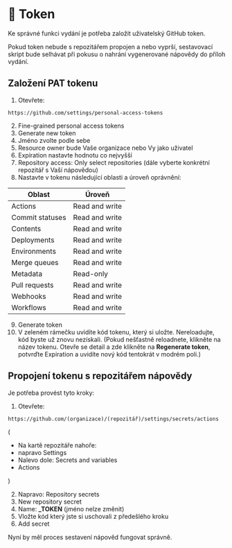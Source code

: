 # 🔑 Token

Ke správné funkci vydání je potřeba založit uživatelský GitHub token.

Pokud token nebude s repozitářem propojen a nebo vyprší, sestavovací skript bude selhávat při pokusu o nahrání vygenerované nápovědy do příloh vydání.

## Založení PAT tokenu

1. Otevřete: 
```
https://github.com/settings/personal-access-tokens
```

2. Fine-grained personal access tokens
3. Generate new token
4. Jméno zvolte podle sebe
5. Resource owner bude Vaše organizace nebo Vy jako uživatel
6. Expiration nastavte hodnotu co nejvyšší
7. Repository access: Only select repositories (dále vyberte konkrétní repozitář s Vaší nápovědou)
8. Nastavte v tokenu následující oblasti a úroveň oprávnění:

| Oblast | Úroveň |
|---|---|
| Actions | Read and write |
| Commit statuses | Read and write |
| Contents | Read and write |
| Deployments | Read and write |
| Environments | Read and write |
| Merge queues | Read and write |
| Metadata | Read-only |
| Pull requests | Read and write |
| Webhooks | Read and write |
| Workflows | Read and write |

9. Generate token
10. V zeleném rámečku uvidíte kód tokenu, který si uložte. Nereloadujte, kód byste už znovu nezískali. (Pokud nešťastně reloadnete, klikněte na název tokenu. Otevře se detail a zde klikněte na **Regenerate token**, potvrďte Expiration a uvidíte nový kód tentokrát v modrém poli.)

## Propojení tokenu s repozitářem nápovědy

Je potřeba provést tyto kroky:

1. Otevřete: 
```
https://github.com/(organizace)/(repozitář)/settings/secrets/actions
```
(
- Na kartě repozitáře nahoře:
- napravo Settings
- Nalevo dole: Secrets and variables
- Actions

)
 
2. Napravo: Repository secrets
3. New repository secret
4. Name: **_TOKEN** (jméno nelze změnit)
5. Vložte kód který jste si uschovali z předešlého kroku
6. Add secret

Nyní by měl proces sestavení nápověd fungovat správně.
